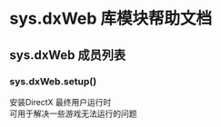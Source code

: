 # sys.dxWeb 库模块帮助文档

<a id="sys.dxWeb"></a>
## sys.dxWeb 成员列表


<a id="sys.dxWeb.setup"></a>
### sys.dxWeb.setup() 
 安装DirectX 最终用户运行时  
可用于解决一些游戏无法运行的问题
